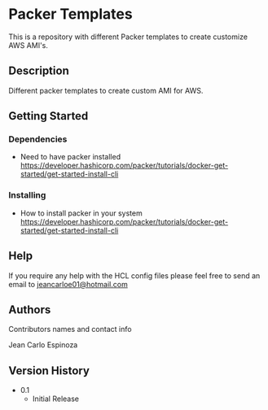# Packer Templates

This is a repository with different Packer templates to create customize AWS AMI's.

## Description

Different packer templates to create custom AMI for AWS.

## Getting Started

### Dependencies

* Need to have packer installed https://developer.hashicorp.com/packer/tutorials/docker-get-started/get-started-install-cli

### Installing

* How to install packer in your system https://developer.hashicorp.com/packer/tutorials/docker-get-started/get-started-install-cli

## Help

If you require any help with the HCL config files please feel free to send an email to jeancarloe01@hotmail.com

## Authors

Contributors names and contact info

Jean Carlo Espinoza

## Version History

* 0.1
    * Initial Release